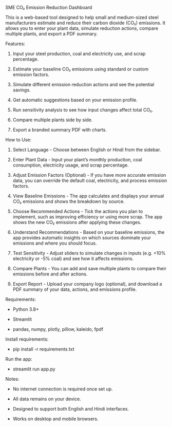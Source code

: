 SME CO₂ Emission Reduction Dashboard

This is a web-based tool designed to help small and medium-sized steel manufacturers estimate and reduce their carbon dioxide (CO₂) emissions. It allows you to enter your plant data, simulate reduction actions, compare multiple plants, and export a PDF summary.

Features:

1. Input your steel production, coal and electricity use, and scrap percentage.

2. Estimate your baseline CO₂ emissions using standard or custom emission factors.

3. Simulate different emission reduction actions and see the potential savings.

4. Get automatic suggestions based on your emission profile.

5. Run sensitivity analysis to see how input changes affect total CO₂.

6. Compare multiple plants side by side.

7. Export a branded summary PDF with charts.

How to Use:

1. Select Language - 
Choose between English or Hindi from the sidebar.

2. Enter Plant Data - 
Input your plant’s monthly production, coal consumption, electricity usage, and scrap percentage.

3. Adjust Emission Factors (Optional) - 
If you have more accurate emission data, you can override the default coal, electricity, and process emission factors.

4. View Baseline Emissions - 
The app calculates and displays your annual CO₂ emissions and shows the breakdown by source.

5. Choose Recommended Actions - 
Tick the actions you plan to implement, such as improving efficiency or using more scrap. The app shows the new CO₂ emissions after applying these changes.

6. Understand Recommendations - 
Based on your baseline emissions, the app provides automatic insights on which sources dominate your emissions and where you should focus.

7. Test Sensitivity - 
Adjust sliders to simulate changes in inputs (e.g. +10% electricity or -5% coal) and see how it affects emissions.

8. Compare Plants - 
You can add and save multiple plants to compare their emissions before and after actions.

9. Export Report - 
Upload your company logo (optional), and download a PDF summary of your data, actions, and emissions profile.

Requirements:

- Python 3.8+

- Streamlit

- pandas, numpy, plotly, pillow, kaleido, fpdf

Install requirements:
- pip install -r requirements.txt

Run the app:

- streamlit run app.py

Notes:

- No internet connection is required once set up.

- All data remains on your device.

- Designed to support both English and Hindi interfaces.

- Works on desktop and mobile browsers.